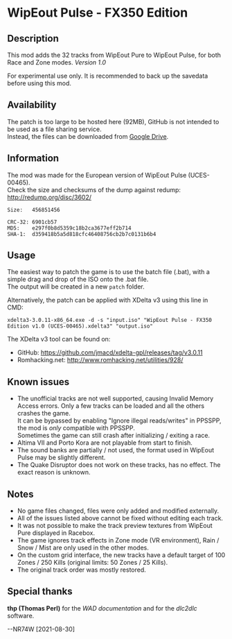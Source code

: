 # WipEout Pulse - FX350 Edition

## Description

This mod adds the 32 tracks from WipEout Pure to WipEout Pulse, for both Race and Zone modes. *Version 1.0*

For experimental use only. It is recommended to back up the savedata before using this mod.

## Availability

The patch is too large to be hosted here (92MB), GitHub is not intended to be used as a file sharing service.  
Instead, the files can be downloaded from [Google Drive](https://drive.google.com/drive/folders/1at8Z9Q-ITwIDpfoGis_DUFSCmD1oVk23?usp=sharing).

## Information

The mod was made for the European version of WipEout Pulse (UCES-00465).  
Check the size and checksums of the dump against redump: http://redump.org/disc/3602/

```
Size:   456851456

CRC-32: 6901cb57
MD5:    e297f0b8d5359c18b2ca3677eff2b714
SHA-1:  d359418b5a5d818cfc46408756cb2b7c0131b6b4
```

## Usage

The easiest way to patch the game is to use the batch file (.bat), with a simple drag and drop of the ISO onto the .bat file.  
The output will be created in a new `patch` folder.

Alternatively, the patch can be applied with XDelta v3 using this line in CMD:
```
xdelta3-3.0.11-x86_64.exe -d -s "input.iso" "WipEout Pulse - FX350 Edition v1.0 (UCES-00465).xdelta3" "output.iso"
```

The XDelta v3 tool can be found on:
- GitHub: https://github.com/jmacd/xdelta-gpl/releases/tag/v3.0.11
- Romhacking.net: http://www.romhacking.net/utilities/928/

## Known issues

- The unofficial tracks are not well supported, causing Invalid Memory Access errors. Only a few tracks can be loaded and all the others crashes the game.  
It can be bypassed by enabling "Ignore illegal reads/writes" in PPSSPP, the mod is *only* compatible with PPSSPP.  
Sometimes the game can still crash after initializing / exiting a race.
- Altima VII and Porto Kora are not playable from start to finish.
- The sound banks are partially / not used, the format used in WipEout Pulse may be slightly different.
- The Quake Disruptor does not work on these tracks, has no effect. The exact reason is unknown.

## Notes

- No game files changed, files were only added and modified externally.
- All of the issues listed above cannot be fixed without editing each track.
- It was not possible to make the track preview textures from WipEout Pure displayed in Racebox.
- The game ignores track effects in Zone mode (VR environment), Rain / Snow / Mist are only used in the other modes.
- On the custom grid interface, the new tracks have a default target of 100 Zones / 250 Kills (original limits: 50 Zones / 25 Kills).
- The original track order was mostly restored.

## Special thanks

**thp (Thomas Perl)** for the *WAD documentation* and for the *dlc2dlc* software.

--NR74W [2021-08-30]
